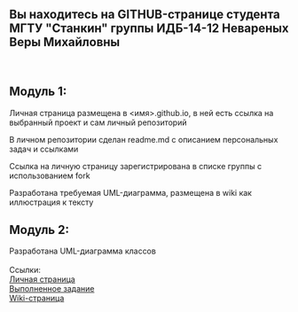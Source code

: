 <h2 align="left">Вы находитесь на GITHUB-странице студента МГТУ "Станкин" группы ИДБ-14-12 Невареных Веры Михайловны</h2>
<br>

<h2 align="left">Модуль 1:</h2>

Личная страница размещена в <имя>.github.io, в ней есть ссылка на выбранный проект и сам личный репозиторий

В личном репозитории сделан readme.md с описанием персональных задач и ссылками

Ссылка на личную страницу зарегистрирована в списке группы с использованием fork

Разработана требуемая UML-диаграмма, размещена в wiki как иллюстрация к тексту

<h2 align="left">Модуль 2:</h2>

Разработана UML-диаграмма классов
<br>
</br>
Cсылки:
<br>
[Личная страница](https://veranevarenyh.github.io/)
<br>
[Выполненное задание](https://github.com/veranevarenyh/veranevarenyh.github.io/wiki/UML-%D0%B4%D0%B8%D0%B0%D0%B3%D1%80%D0%B0%D0%BC%D0%BC%D0%B0-%D0%BA%D0%BB%D0%B0%D1%81%D1%81%D0%BE%D0%B2)
<br>
[Wiki-страница](https://github.com/veranevarenyh/veranevarenyh.github.io/wiki)
